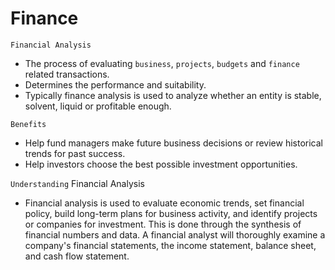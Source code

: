 # Finance
`Financial Analysis`

- The process of evaluating `business`, `projects`, `budgets` and `finance` related transactions.
- Determines the performance and suitability.
- Typically finance analysis is used to analyze whether an entity is stable, solvent, liquid or profitable enough.

`Benefits`
- Help fund managers make future business decisions or review historical trends for past success.
- Help investors choose the best possible investment opportunities.

`Understanding` Financial Analysis
- Financial analysis is used to evaluate economic trends, set financial policy, build long-term plans for business activity, and identify projects or companies for investment. This is done through the synthesis of financial numbers and data. A financial analyst will thoroughly examine a company's financial statements, the income statement, balance sheet, and cash flow statement. 

